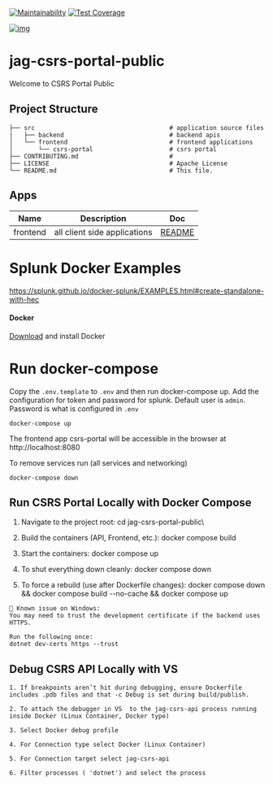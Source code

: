 [![Maintainability](https://api.codeclimate.com/v1/badges/1efca555bd2b4852e9b1/maintainability)](https://codeclimate.com/github/bcgov/jag-csrs-portal-public/maintainability) [![Test Coverage](https://api.codeclimate.com/v1/badges/1efca555bd2b4852e9b1/test_coverage)](https://codeclimate.com/github/bcgov/jag-csrs-portal-public/test_coverage)

[![img](https://img.shields.io/badge/Lifecycle-Experimental-339999)](https://github.com/bcgov/repomountie/blob/master/doc/lifecycle-badges.md)  

# jag-csrs-portal-public

Welcome to CSRS Portal Public

## Project Structure

    ├── src                                     # application source files
    |   ├── backend                             # backend apis
    │   └── frontend                            # frontend applications
    │       └── csrs-portal                     # csrs portal
    ├── CONTRIBUTING.md                         #
    ├── LICENSE                                 # Apache License
    └── README.md                               # This file.

## Apps

| Name                | Description                                  | Doc                             |
| ------------------- | -------------------------------------------- | --------------------------------|
| frontend            | all client side applications                 | [README](src/frontend/README.md)|


# Splunk Docker Examples

https://splunk.github.io/docker-splunk/EXAMPLES.html#create-standalone-with-hec

#### Docker

[Download](https://www.docker.com/products/docker-desktop) and install Docker

# Run docker-compose

Copy the `.env.template` to `.env` and then run docker-compose up.
Add the configuration for token and password for splunk.
Default user is `admin`. Password is what is configured in `.env`

```
docker-compose up
```

The frontend app csrs-portal will be accessible in the browser at http://localhost:8080 

To remove services run (all services and networking)
```
docker-compose down
```





## Run CSRS Portal Locally with Docker Compose

   1. Navigate to the project root:
    cd jag-csrs-portal-public\

   2. Build the containers (API, Frontend, etc.):
    docker compose build

   3. Start the containers:
    docker compose up

   4. To shut everything down cleanly:
    docker compose down

   5. To force a rebuild (use after Dockerfile changes):
    docker compose down && docker compose build --no-cache && docker compose up

    🚨 Known issue on Windows:
    You may need to trust the development certificate if the backend uses HTTPS.

    Run the following once:
    dotnet dev-certs https --trust

## Debug CSRS API Locally with VS

    1. If breakpoints aren’t hit during debugging, ensure Dockerfile includes .pdb files and that -c Debug is set during build/publish.

    2. To attach the debugger in VS  to the jag-csrs-api process running inside Docker (Linux Container, Docker type)

    3. Select Docker debug profile

    4. For Connection type select Docker (Linux Container)

    5. For Connection target select jag-csrs-api

    6. Filter processes ( 'dotnet') and select the process
